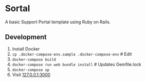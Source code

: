 # Sortal

A basic Support Portal template using Ruby on Rails.

## Development

1. Install Docker
2. `cp .docker-compose-env.sample .docker-compose-env` # Edit
3. `docker-compose build`
4. `docker-compose run web bundle install` # Updates Gemfile.lock
5. `docker-compose up`
6. Visit [127.0.0.1:3000](http://127.0.0.1:3000)

